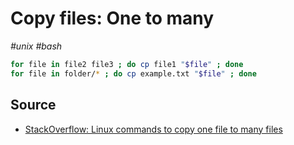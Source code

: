 # Copy files: One to many

_#unix_ _#bash_

```bash
for file in file2 file3 ; do cp file1 "$file" ; done
for file in folder/* ; do cp example.txt "$file" ; done
```

## Source

- [StackOverflow: Linux commands to copy one file to many files](https://stackoverflow.com/a/9550556/2040520)
